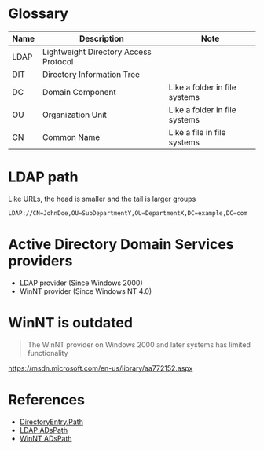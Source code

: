 # Glossary
Name|Description|Note
---|---|---
LDAP|Lightweight Directory Access Protocol
DIT|Directory Information Tree
DC|Domain Component|Like a folder in file systems
OU|Organization Unit|Like a folder in file systems
CN|Common Name|Like a file in file systems

# LDAP path
Like URLs, the head is smaller and the tail is larger groups
```
LDAP://CN=JohnDoe,OU=SubDepartmentY,OU=DepartmentX,DC=example,DC=com
```

# Active Directory Domain Services providers
* LDAP provider (Since Windows 2000)
* WinNT provider (Since Windows NT 4.0)

# WinNT is outdated
> The WinNT provider on Windows 2000 and later systems has limited functionality

https://msdn.microsoft.com/en-us/library/aa772152.aspx

# References
* [DirectoryEntry.Path](https://docs.microsoft.com/en-us/dotnet/api/system.directoryservices.directoryentry.path)
* [LDAP ADsPath](https://msdn.microsoft.com/en-us/library/aa746384.aspx)
* [WinNT ADsPath](https://msdn.microsoft.com/en-us/library/aa746534.aspx)